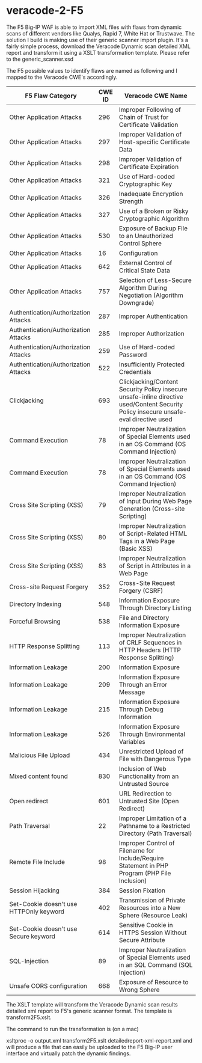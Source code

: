 # veracode-2-F5

The F5 Big-IP WAF is able to import XML files with flaws from dynamic scans of different vendors like Qualys, Rapid 7, White Hat or Trustwave. The solution I build is making use of their generic scanner import plugin. It's a fairly simple process, download the Veracode Dynamic scan detailed XML report and transform it using a XSLT transformation template. Please refer to the generic_scanner.xsd

The F5 possible values to identify flaws are named as following and I mapped to the Veracode CWE's accordingly.

|F5 Flaw Category|CWE ID|Veracode CWE Name|
| --- | --- | --- |	 	 
|Other Application Attacks|296|Improper Following of Chain of Trust for Certificate Validation|
|Other Application Attacks|297|Improper Validation of Host-specific Certificate Data|
|Other Application Attacks|298|Improper Validation of Certificate Expiration|
|Other Application Attacks|321|Use of Hard-coded Cryptographic Key|
|Other Application Attacks|326|Inadequate Encryption Strength|
|Other Application Attacks|327|Use of a Broken or Risky Cryptographic Algorithm|
|Other Application Attacks|530|Exposure of Backup File to an Unauthorized Control Sphere|
|Other Application Attacks|16|Configuration|
|Other Application Attacks|642|External Control of Critical State Data|
|Other Application Attacks|757|Selection of Less-Secure Algorithm During Negotiation (Algorithm Downgrade)|
|Authentication/Authorization Attacks|287|Improper Authentication|
|Authentication/Authorization Attacks|285|Improper Authorization|
|Authentication/Authorization Attacks|259|Use of Hard-coded Password|
|Authentication/Authorization Attacks|522|Insufficiently Protected Credentials|
|Clickjacking|693|Clickjacking/Content Security Policy insecure unsafe-inline directive used/Content Security Policy insecure unsafe-eval directive used|
|Command Execution|78|Improper Neutralization of Special Elements used in an OS Command (OS Command Injection)|
|Command Execution|78|Improper Neutralization of Special Elements used in an OS Command (OS Command Injection)|
|Cross Site Scripting (XSS)|79|Improper Neutralization of Input During Web Page Generation (Cross-site Scripting)|
|Cross Site Scripting (XSS)|80|Improper Neutralization of Script-Related HTML Tags in a Web Page (Basic XSS)|
|Cross Site Scripting (XSS)|83|Improper Neutralization of Script in Attributes in a Web Page|
|Cross-site Request Forgery|352|Cross-Site Request Forgery (CSRF)|
|Directory Indexing|548|Information Exposure Through Directory Listing|
|Forceful Browsing|538|File and Directory Information Exposure|
|HTTP Response Splitting|113|Improper Neutralization of CRLF Sequences in HTTP Headers (HTTP Response Splitting)|
|Information Leakage|200|Information Exposure|
|Information Leakage|209|Information Exposure Through an Error Message|
|Information Leakage|215|Information Exposure Through Debug Information|
|Information Leakage|526|Information Exposure Through Environmental Variables|
|Malicious File Upload|434|Unrestricted Upload of File with Dangerous Type|
|Mixed content found|830|Inclusion of Web Functionality from an Untrusted Source|
|Open redirect|601|URL Redirection to Untrusted Site (Open Redirect)|
|Path Traversal|22|Improper Limitation of a Pathname to a Restricted Directory (Path Traversal)|
|Remote File Include|98|Improper Control of Filename for Include/Require Statement in PHP Program (PHP File Inclusion)|
|Session Hijacking|384|Session Fixation|
|Set-Cookie doesn't use HTTPOnly keyword|402|Transmission of Private Resources into a New Sphere (Resource Leak)|
|Set-Cookie doesn't use Secure keyword|614|Sensitive Cookie in HTTPS Session Without Secure Attribute|
|SQL-Injection|89|Improper Neutralization of Special Elements used in an SQL Command (SQL Injection)|
|Unsafe CORS configuration|668|Exposure of Resource to Wrong Sphere|
 

The XSLT template will transform the Veracode Dynamic scan results detailed xml report to F5's generic scanner format. The template is transform2F5.xslt.

The command to run the transformation is (on a mac) 

xsltproc  -o output.xml transform2F5.xslt detailedreport-xml-report.xml
and will produce a file that can easily be uploaded to the F5 Big-IP user interface and virtually patch the dynamic findings.


